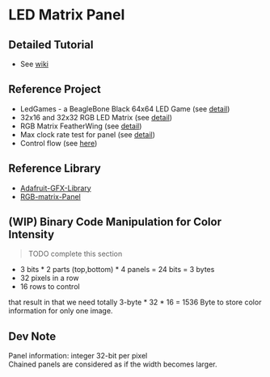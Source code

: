 # LED Matrix Panel

## Detailed Tutorial
- See [wiki][7]

## Reference Project
- LedGames - a BeagleBone Black 64x64 LED Game (see [detail][1])
- 32x16 and 32x32 RGB LED Matrix (see [detail][2])
- RGB Matrix FeatherWing (see [detail][3])
- Max clock rate test for panel (see [detail][4])
- Control flow (see [here][8])
## Reference Library
- [Adafruit-GFX-Library][5]
- [RGB-matrix-Panel][6]

[7]: https://bikerglen.com/projects/lighting/led-panel-1up/#Required_Software
[1]: https://learn.adafruit.com/ledgames-beaglebone-black-64x64-led-game/overview
[2]: https://learn.adafruit.com/32x16-32x32-rgb-led-matrix/how-the-matrix-works
[3]: https://learn.adafruit.com/rgb-matrix-featherwing/overview
[4]: https://forums.adafruit.com/viewtopic.php?f=47&t=26130&start=0
[5]: https://github.com/adafruit/Adafruit-GFX-Library
[6]: https://github.com/adafruit/RGB-matrix-Panel

[8]: https://qiita.com/onokatio/items/1b99ae9475b6a9fc2f15

## (WIP) Binary Code Manipulation for Color Intensity
> TODO complete this section

- 3 bits * 2 parts (top,bottom) * 4 panels = 24 bits = 3 bytes
- 32 pixels in a row
- 16 rows to control

that result in that we need totally 3-byte * 32 * 16 = 1536 Byte to store color information for only one image.

## Dev Note
Panel information: integer 32-bit per pixel  
Chained panels are considered as if the width becomes larger.
